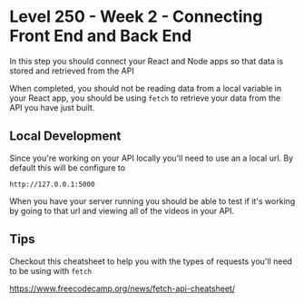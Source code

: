 # Level 250 - Week 2 - Connecting Front End and Back End

In this step you should connect your React and Node apps so that data is stored and retrieved from the API

When completed, you should not be reading data from a local variable in your React app, you should be using `fetch` to retrieve your data from the API you have just built.

## Local Development

Since you're working on your API locally you'll need to use an a local url. By default this will be configure to

```url
http://127.0.0.1:5000
```

When you have your server running you should be able to test if it's working by going to that url and viewing all of the videos in your API.

## Tips

Checkout this cheatsheet to help you with the types of requests you'll need to be using with `fetch`

https://www.freecodecamp.org/news/fetch-api-cheatsheet/
